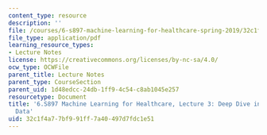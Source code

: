 ```yaml
---
content_type: resource
description: ''
file: /courses/6-s897-machine-learning-for-healthcare-spring-2019/32c1f4a77bf991ff7a40497d7fdc1e51_MIT6_S897S19_lec3.pdf
file_type: application/pdf
learning_resource_types:
- Lecture Notes
license: https://creativecommons.org/licenses/by-nc-sa/4.0/
ocw_type: OCWFile
parent_title: Lecture Notes
parent_type: CourseSection
parent_uid: 1d48edcc-24db-1ff9-4c54-c8ab1045e257
resourcetype: Document
title: '6.S897 Machine Learning for Healthcare, Lecture 3: Deep Dive into Clinical
  Data'
uid: 32c1f4a7-7bf9-91ff-7a40-497d7fdc1e51
---
```

